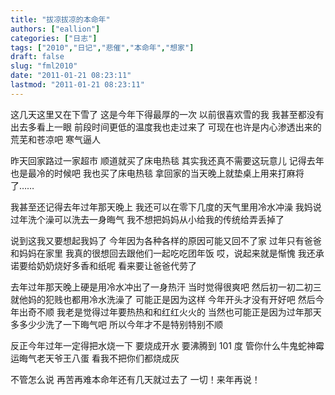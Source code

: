 ```yaml
---
title: "拔凉拔凉的本命年"
authors: ["eallion"]
categories: ["日志"]
tags: ["2010","日记","悲催","本命年","想家"]
draft: false
slug: "fml2010"
date: "2011-01-21 08:23:11"
lastmod: "2011-01-21 08:23:11"
---
```


这几天这里又在下雪了
这是今年下得最厚的一次
以前很喜欢雪的我
我甚至都没有出去多看上一眼
前段时间更低的温度我也走过来了
可现在也许是内心渗透出来的荒芜和苍凉吧
寒气逼人

昨天回家路过一家超市
顺道就买了床电热毯
其实我还真不需要这玩意儿
记得去年也是最冷的时候吧
我也买了床电热毯
拿回家的当天晚上就垫桌上用来打麻将了……

我甚至还记得去年过年那天晚上
我还可以在零下几度的天气里用冷水冲澡
我妈说
过年洗个澡可以洗去一身晦气
我不想把妈妈从小给我的传统给弄丢掉了

说到这我又要想起我妈了
今年因为各种各样的原因可能又回不了家
过年只有爸爸和妈妈在家里
我真的很想回去跟他们一起吃吃团年饭
哎，说起来就是惭愧
我还承诺要给奶奶烧好多香和纸呢
看来要让爸爸代劳了

去年过年那天晚上硬是用冷水冲出了一身热汗
当时觉得很爽吧
然后初一初二初三就他妈的犯贱也都用冷水洗澡了
可能正是因为这样
今年开头才没有开好吧
然后今年出奇不顺
我老是觉得过年要热热和和红红火火的
当然也可能正是因为过年那天多多少少洗了一下晦气吧
所以今年才不是特别特别不顺

反正今年过年一定得把水烧一下
要烧成开水
要沸腾到 101 度
管你什么牛鬼蛇神霉运晦气老天爷王八蛋
看我不把你们都烧成灰

不管怎么说
再苦再难本命年还有几天就过去了
一切！来年再说！
